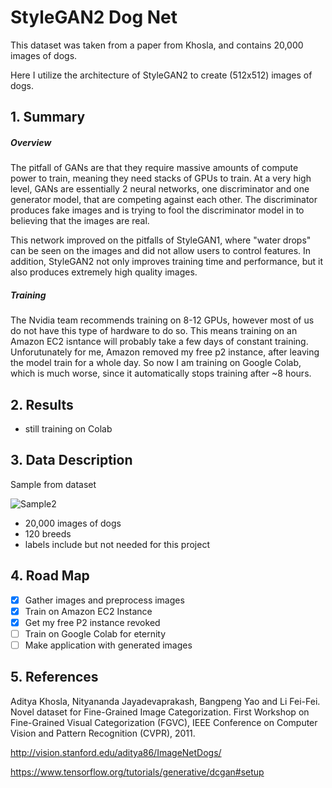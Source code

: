 # StyleGAN2 Dog Net
This dataset was taken from a paper from Khosla, and contains 20,000 images of dogs.

Here I utilize the architecture of StyleGAN2 to create (512x512) images of dogs. 


## 1. Summary 
##### Overview
The pitfall of GANs are that they require massive amounts of compute power to train, meaning they need stacks of GPUs to train. At a very high level, GANs are essentially 2 neural networks, one discriminator and one generator model, that are competing against each other. The discriminator produces fake images and is trying to fool the discriminator model in to believing that the images are real. 

This network improved on the pitfalls of StyleGAN1, where "water drops" can be seen on the images and did not allow users to control features. In addition, StyleGAN2 not only improves training time and performance, but it also produces extremely high quality images.

##### Training
The Nvidia team recommends training on 8-12 GPUs, however most of us do not have this type of hardware to do so. This means training on an Amazon EC2 isntance will probably take a few days of constant training. Unforutunately for me, Amazon removed my free p2 instance, after leaving the model train for a whole day. So now I am training on Google Colab, which is much worse, since it automatically stops training after ~8 hours. 


## 2. Results

- still training on Colab

  
## 3. Data Description
Sample from dataset



![Sample2](https://github.com/victorvvu/Simple_CNGAN_Dogs/blob/main/dog_imgs/n02100236_2204.jpg?raw=true)


- 20,000 images of dogs
- 120 breeds
- labels include but not needed for this project

## 4. Road Map
- [x] Gather images and preprocess images
- [x] Train on Amazon EC2 Instance
- [x] Get my free P2 instance revoked 
- [ ] Train on Google Colab for eternity 
- [ ] Make application with generated images 
## 5. References

Aditya Khosla, Nityananda Jayadevaprakash, Bangpeng Yao and Li Fei-Fei. Novel dataset for Fine-Grained Image Categorization. First Workshop on Fine-Grained Visual Categorization (FGVC), IEEE Conference on Computer Vision and Pattern Recognition (CVPR), 2011.

http://vision.stanford.edu/aditya86/ImageNetDogs/

https://www.tensorflow.org/tutorials/generative/dcgan#setup

